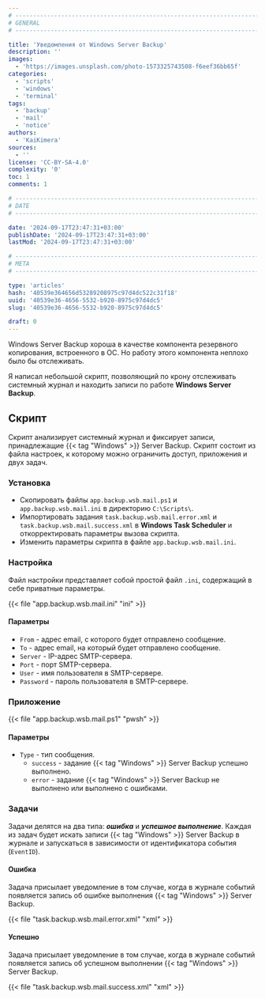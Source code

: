 ```yaml
---
# -------------------------------------------------------------------------------------------------------------------- #
# GENERAL
# -------------------------------------------------------------------------------------------------------------------- #

title: 'Уведомления от Windows Server Backup'
description: ''
images:
  - 'https://images.unsplash.com/photo-1573325743508-f6eef36bb65f'
categories:
  - 'scripts'
  - 'windows'
  - 'terminal'
tags:
  - 'backup'
  - 'mail'
  - 'notice'
authors:
  - 'KaiKimera'
sources:
  - ''
license: 'CC-BY-SA-4.0'
complexity: '0'
toc: 1
comments: 1

# -------------------------------------------------------------------------------------------------------------------- #
# DATE
# -------------------------------------------------------------------------------------------------------------------- #

date: '2024-09-17T23:47:31+03:00'
publishDate: '2024-09-17T23:47:31+03:00'
lastMod: '2024-09-17T23:47:31+03:00'

# -------------------------------------------------------------------------------------------------------------------- #
# META
# -------------------------------------------------------------------------------------------------------------------- #

type: 'articles'
hash: '40539e364656d53289208975c97d4dc522c31f18'
uuid: '40539e36-4656-5532-b920-8975c97d4dc5'
slug: '40539e36-4656-5532-b920-8975c97d4dc5'

draft: 0
---
```


Windows Server Backup хороша в качестве компонента резервного копирования, встроенного в ОС. Но работу этого компонента неплохо было бы отслеживать.

<!--more-->

Я написал небольшой скрипт, позволяющий по крону отслеживать системный журнал и находить записи по работе **Windows Server Backup**.

## Скрипт

Скрипт анализирует системный журнал и фиксирует записи, принадлежащие {{< tag "Windows" >}} Server Backup. Скрипт состоит из файла настроек, к которому можно ограничить доступ, приложения и двух задач.

### Установка

- Скопировать файлы `app.backup.wsb.mail.ps1` и `app.backup.wsb.mail.ini` в директорию `C:\Scripts\`.
- Импортировать задания `task.backup.wsb.mail.error.xml` и `task.backup.wsb.mail.success.xml` в **Windows Task Scheduler** и откорректировать параметры вызова скрипта.
- Изменить параметры скрипта в файле `app.backup.wsb.mail.ini`.

### Настройка

Файл настройки представляет собой простой файл `.ini`, содержащий в себе приватные параметры.

{{< file "app.backup.wsb.mail.ini" "ini" >}}

#### Параметры

- `From` - адрес email, с которого будет отправлено сообщение.
- `To` - адрес email, на который будет отправлено сообщение.
- `Server` - IP-адрес SMTP-сервера.
- `Port` - порт SMTP-сервера.
- `User` - имя пользователя в SMTP-сервере.
- `Password` - пароль пользователя в SMTP-сервере.

### Приложение

{{< file "app.backup.wsb.mail.ps1" "pwsh" >}}

#### Параметры

- `Type` - тип сообщения.
  - `success` - задание {{< tag "Windows" >}} Server Backup успешно выполнено.
  - `error` - задание {{< tag "Windows" >}} Server Backup не выполнено или выполнено с ошибками.

### Задачи

Задачи делятся на два типа: ***ошибка*** и ***успешное выполнение***. Каждая из задач будет искать записи {{< tag "Windows" >}} Server Backup в журнале и запускаться в зависимости от идентификатора события (`EventID`).

#### Ошибка

Задача присылает уведомление в том случае, когда в журнале событий появляется запись об ошибке выполнения {{< tag "Windows" >}} Server Backup.

{{< file "task.backup.wsb.mail.error.xml" "xml" >}}

#### Успешно

Задача присылает уведомление в том случае, когда в журнале событий появляется запись об успешном выполнении {{< tag "Windows" >}} Server Backup.

{{< file "task.backup.wsb.mail.success.xml" "xml" >}}
